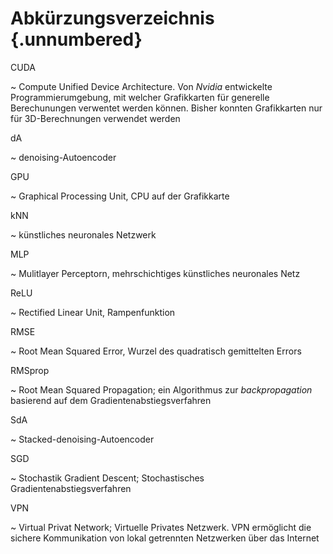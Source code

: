 # Abkürzungsverzeichnis {.unnumbered}

CUDA

  ~ Compute Unified Device Architecture. Von *Nvidia* entwickelte Programmierumgebung, mit welcher Grafikkarten für generelle Berechunungen verwentet werden können. Bisher konnten Grafikkarten nur für 3D-Berechnungen verwendet werden

dA

  ~ denoising-Autoencoder

GPU

  ~ Graphical Processing Unit, CPU auf der Grafikkarte

kNN

  ~ künstliches neuronales Netzwerk

MLP

  ~ Mulitlayer Perceptorn, mehrschichtiges künstliches neuronales Netz


ReLU

  ~ Rectified Linear Unit, Rampenfunktion

RMSE

  ~ Root Mean Squared Error, Wurzel des quadratisch gemittelten Errors

RMSprop

  ~ Root Mean Squared Propagation; ein Algorithmus zur *backpropagation* basierend auf dem Gradientenabstiegsverfahren

SdA

  ~ Stacked-denoising-Autoencoder

SGD

  ~ Stochastik Gradient Descent; Stochastisches Gradientenabstiegsverfahren

VPN

  ~ Virtual Privat Network; Virtuelle Privates Netzwerk. VPN ermöglicht die sichere Kommunikation von lokal getrennten Netzwerken über das Internet



